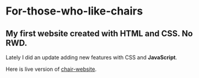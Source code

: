 # For-those-who-like-chairs## My first website created with **HTML** and **CSS**. No RWD.Lately I did an update adding new features with CSS and **JavaScript**.Here is live version of [chair-website](http://katgal.github.io/For-those-who-like-chairs/). 
 
